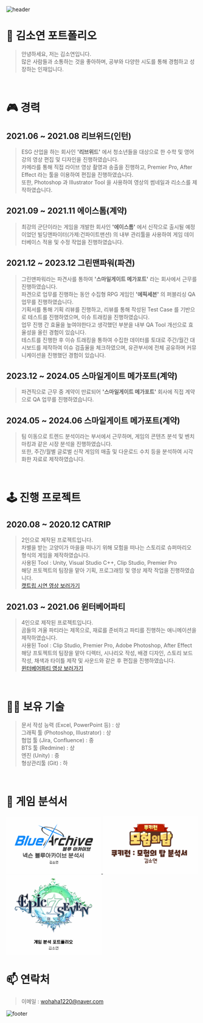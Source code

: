 ![header](https://capsule-render.vercel.app/api?type=waving&height=200&color=gradient&text=So%20Yeon%20%20Kim&reversal=false&textBg=false&fontColor=ffffff&fontSize=50&fontAlign=50&animation=fadeIn&descSize=20&descAlignY=29&fontAlignY=40)

# 📖 김소연 포트폴리오
> 안녕하세요, 저는 김소연입니다.
> <br>
> 많은 사람들과 소통하는 것을 좋아하며, 공부와 다양한 시도를 통해 경험하고 성장하는 인재입니다.
</br>

# 🎮 경력
## 2021.06 ~ 2021.08 리브위드(인턴)</br>
> ESG 산업을 하는 회사인 **'리브위드'** 에서 청소년들을 대상으로 한 수학 및 영어 강의 영상 편집 및 디자인을 진행하였습니다.
> <br>
> 카메라를 통해 직접 라이브 영상 촬영과 송출을 진행하고, Premier Pro, After Effect 라는 툴을 이용하여 편집을 진행하였습니다.
> <br>
> 또한, Photoshop 과 Illustrator Tool 을 사용하여 영상의 썸네일과 리소스를 제작하였습니다.

## 2021.09 ~ 2021.11 에이스톰(계약)</br>
> 최강의 군단이라는 게임을 개발한 회사인 **'에이스톰'** 에서 신작으로 출시될 예정이었던 빌딩앤파이터(가제:건파이트맨션) 의 내부 관리툴을 사용하여 게임 데이터베이스 적용 및 수정 작업을 진행하였습니다.
> <br>

## 2021.12 ~ 2023.12 그린맨파워(파견)</br>
> 그린맨파워라는 파견사를 통하여 **'스마일게이트 메가포트'** 라는 회사에서 근무를 진행하였습니다.
> <br>
> 파견으로 업무를 진행하는 동안 수집형 RPG 게임인 **'에픽세븐'** 의 퍼블리싱 QA 업무를 진행하였습니다.
> <br>
> 기획서를 통해 기획 리뷰를 진행하고, 리뷰를 통해 작성된 Test Case 를 기반으로 테스트를 진행하였으며, 이슈 트래킹을 진행하였습니다.
> <br>
> 업무 진행 간 효율을 높여야한다고 생각했던 부분을 내부 QA Tool 개선으로 효율성을 올린 경험이 있습니다.
> <br>
> 테스트를 진행한 후 이슈 트래킹을 통하여 수집한 데이터를 토대로 주간/월간 대시보드를 제작하여 이슈 검출율을 체크하였으며, 유관부서에 전체 공유하며 커뮤니케이션을 진행했던 경험이 있습니다.

## 2023.12 ~ 2024.05 스마일게이트 메가포트(계약)</br>
> 파견직으로 근무 중 계약이 만료되어 **'스마일게이트 메가포트'** 회사에 직접 계약으로 QA 업무를 진행하였습니다.
> <br>

## 2024.05 ~ 2024.06 스마일게이트 메가포트(계약)</br>
> 팀 이동으로 트렌드 분석이라는 부서에서 근무하며, 게임의 콘텐츠 분석 및 벤치 마킹과 같은 시장 분석을 진행하였습니다.
> <br>
> 또한, 주간/월별 글로벌 신작 게임의 매출 및 다운로드 수치 등을 분석하여 시각화한 자료로 제작하였습니다.
</br>

# 🕹️ 진행 프로젝트
## 2020.08 ~ 2020.12 CATRIP
> 2인으로 제작된 프로젝트입니다.
> <br>
> 차별을 받는 고양이가 마을을 떠나기 위해 모험을 떠나는 스토리로 슈퍼마리오 형식의 게임을 제작하였습니다.
> <br>
> 사용된 Tool : Unity, Visual Studio C++, Clip Studio, Premier Pro
> <br>
> 해당 프토젝트의 팀장을 맡아 기획, 프로그래밍 및 영상 제작 작업을 진행하였습니다.
> <br>
> [캣트립 시연 영상 보러가기](https://www.youtube.com/watch?v=vCqrQZgufmg&feature=youtu.be)

## 2021.03 ~ 2021.06 윈터베어파티
> 4인으로 제작된 프로젝트입니다.
> <br>
> 곰들의 겨울 파티라는 제목으로, 재료를 준비하고 파티를 진행하는 애니메이션을 제작하였습니다.
> <br>
> 사용된 Tool : Clip Studio, Premier Pro, Adobe Photoshop, After Effect
> <br>
> 해당 프토젝트의 팀장을 맡아 디렉터, 시나리오 작성, 배경 디자인, 스토리 보드 작성, 채색과 타이틀 제작 및 사운드와 같은 후 편집을 진행하였습니다.
> <br>
> [윈터베어파티 영상 보러가기](https://www.youtube.com/watch?v=Mj-C8KpPu5o&feature=youtu.be)
</br>

# 🧑‍💻 보유 기술
> 문서 작성 능력 (Excel, PowerPoint 등) : 상
> <br>
> 그래픽 툴 (Photoshop, Illustrator) : 상
> <br>
> 협업 툴 (Jira, Confluence) : 중
> <br>
> BTS 툴 (Redmine) : 상
> <br>
> 엔진 (Unity) : 중
> <br>
> 형상관리툴 (Git) : 하
</br>

# 📒 게임 분석서
<a href="https://github.com/KimDitt0/Portfolio/raw/main/넥슨_분석포트폴리오_김소연.pdf">
  <img src="https://github.com/KimDitt0/Portfolio/raw/main/블루아카이브.png" alt="Thumbnail" style="width:250px;"/>
</a>
<a href="https://github.com/KimDitt0/Portfolio/raw/main/데브_분석포트폴리오_김소연.pdf">
  <img src="https://github.com/KimDitt0/Portfolio/raw/main/쿠키런모험의탑.png" alt="Thumbnail" style="width:250px;"/>
</a>
<a href="https://github.com/KimDitt0/Portfolio/raw/main/에픽세븐_분석_김소연.pdf">
  <img src="https://github.com/KimDitt0/Portfolio/raw/main/에픽세븐.png" alt="Thumbnail" style="width:250px;"/>
</a>

# 📫 연락처
> 이메일 : wohaha1220@naver.com
> <br>

![footer](https://capsule-render.vercel.app/api?type=waving&height=200&color=gradient&reversal=false&textBg=false&fontColor=ffffff&fontSize=50&fontAlign=12&animation=fadeIn&descSize=20&descAlignY=59&fontAlignY=42&section=footer&descAlign=17)
